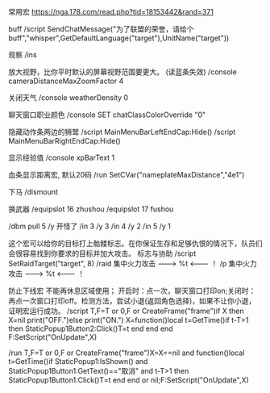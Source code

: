常用宏
https://nga.178.com/read.php?tid=18153442&rand=371

buff
/script SendChatMessage("为了联盟的荣誉，请给个buff","whisper",GetDefaultLanguage("target"),UnitName("target"))

观察
/ins

放大视野，比你平时默认的屏幕视野范围要更大。 (读蓝条失效)
/console cameraDistanceMaxZoomFactor 4

关闭天气
/console weatherDensity 0

聊天窗口职业颜色
/console SET chatClassColorOverride "0"

隐藏动作条两边的狮鹫
/script MainMenuBarLeftEndCap:Hide()
/script MainMenuBarRightEndCap:Hide()

显示经验值
/console xpBarText 1

血条显示距离宏, 默认20码
/run SetCVar("nameplateMaxDistance","4e1") 

下马
/dismount


换武器
/equipslot 16 zhushou
/equipslot 17 fushou



/dbm pull 5
/y 开怪了
/in 3   /y 3
/in 4  /y 2
/in 5  /y 1


这个宏可以给你的目标打上骷髅标志。在你保证生存和足够仇恨的情况下，队员们会很容易找到你要求的目标并加大攻击。
标志与协助
/script SetRaidTarget("target", 8)
/raid 集中火力攻击 ---> %t <--- ！
/p 集中火力攻击 ---> %t <--- ！



防止下线宏
不能再休息区域使用；
开启时：点一次，聊天窗口打印on;关闭时：再点一次窗口打印off。检测方法，尝试小退(返回角色选择)，如果不让你小退，证明宏运行成功。
/script T,F=T or 0,F or CreateFrame("frame")if X then X=nil print("OFF.")else print("ON.") X=function()local t=GetTime()if t-T>1 then StaticPopup1Button2:Click()T=t end end end F:SetScript("OnUpdate",X)

/run T,F=T or 0,F or CreateFrame("frame")X=X==nil and function()local t=GetTime()if StaticPopup1:IsShown() and StaticPopup1Button1:GetText()=="取消" and t-T>1 then StaticPopup1Button1:Click()T=t end end or nil;F:SetScript("OnUpdate",X)

